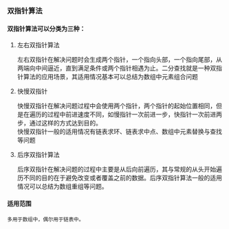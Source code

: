 ### 双指针算法

#### 双指针算法可以分类为三种：

1. 左右双指针算法
    
    左右双指针在解决问题时会生成两个指针，一个指向头部，一个指向尾部，从两端向中间逼近，直到满足条件或两个指针相遇为止。二分查找就是一种双指针算法的应用场景，其适用情况基本可以总结为数组中元素组合问题

2. 快慢双指针

    快慢双指针在解决问题过程中会使用两个指针，两个指针的起始位置相同，但是在遍历的过程中前进速度不同，如慢指针一次前进一步，快指针一次前进两步，通过这样的方式达到目的。   
    快慢双指针一般的适用情况有链表求环、链表求中点、数组中元素替换与查找等问题
3. 后序双指针算法

    后序双指针在解决问题的过程中主要是从后向前遍历，其与常规的从头开始遍历不同的目的在于避免改变或者覆盖之前的数据。后序双指针算法一般的适用情况可以总结为数组重组等问题。

#### 适用范围

    多用于数组中，偶尔用于链表中。





